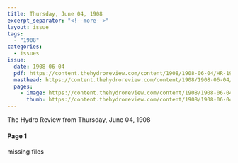 ```yaml
---
title: Thursday, June 04, 1908
excerpt_separator: "<!--more-->"
layout: issue
tags:
  - "1908"
categories:
  - issues
issue:
  date: 1908-06-04
  pdf: https://content.thehydroreview.com/content/1908/1908-06-04/HR-1908-06-04.pdf
  masthead: https://content.thehydroreview.com/content/1908/1908-06-04/masthead/HR-1908-06-04.jpg
  pages:
    - image: https://content.thehydroreview.com/content/1908/1908-06-04/medium/HR-1908-06-04-01.jpg
      thumb: https://content.thehydroreview.com/content/1908/1908-06-04/thumbnails/HR-1908-06-04-01.jpg
---
```


The Hydro Review from Thursday, June 04, 1908

<!--more-->

<h4>Page 1</h4>
<p>missing files</p>
